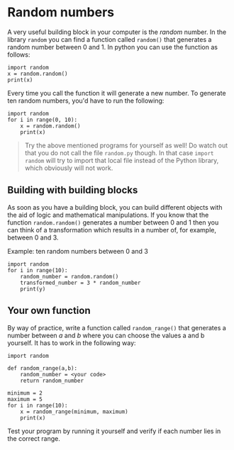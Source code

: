 # Random numbers

A very useful building block in your computer is the *random* number. In the library `random` you can find a function called `random()` that generates a random number between 0 and 1. In python you can use the function as follows:

    import random
    x = random.random()
    print(x)

Every time you call the function it will generate a new number. To generate ten random numbers, you'd have to run the following:

    import random
    for i in range(0, 10):
        x = random.random()
        print(x)

> Try the above mentioned programs for yourself as well! Do watch out that you do not call the file `random.py` though. In that case `import random` will try to import that local file instead of the Python library, which obviously will not work.

## Building with building blocks

As soon as you have a building block, you can build different objects with the aid of logic and mathematical manipulations. If you know that the function `random.random()` generates a number between 0 and 1 then you can think of a transformation which results in a number of, for example, between 0 and 3.

Example: ten random numbers between 0 and 3

    import random
    for i in range(10):
        random_number = random.random()
        transformed_number = 3 * random_number
        print(y)

## Your own function

By way of practice, write a function called `random_range()` that generates a number between *a* and *b* where you can choose the values a and b yourself. It has to work in the following way:

    import random

    def random_range(a,b):
        random_number = <your code>
        return random_number

    minimum = 2
    maximum = 5
    for i in range(10):
        x = random_range(minimum, maximum)
        print(x)

Test your program by running it yourself and verify if each number lies in the correct range.
